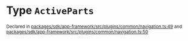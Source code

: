 # Type `ActiveParts`
<sub>Declared in [packages/sdk/app-framework/src/plugins/common/navigation.ts:49](https://github.com/dxos/dxos/blob/664e23dbe/packages/sdk/app-framework/src/plugins/common/navigation.ts#L49) and [packages/sdk/app-framework/src/plugins/common/navigation.ts:50](https://github.com/dxos/dxos/blob/664e23dbe/packages/sdk/app-framework/src/plugins/common/navigation.ts#L50)</sub>






